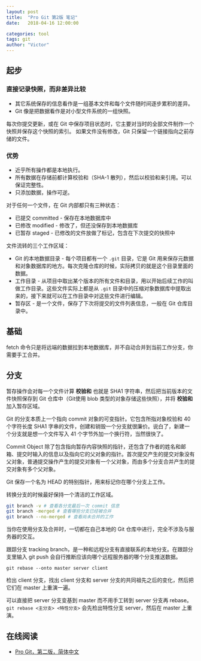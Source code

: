 ```yaml
---
layout: post
title:  "Pro Git 第2版 笔记"
date:   2018-04-16 12:00:00

categories: tool
tags: git
author: "Victor"
---
```


## 起步

### 直接记录快照，而非差异比较

* 其它系统保存的信息看作是一组基本文件和每个文件随时间逐步累积的差异。
* Git 像是把数据看作是对小型文件系统的一组快照。

每次你提交更新，或在 Git 中保存项目状态时，它主要对当时的全部文件制作一个快照并保存这个快照的索引。 如果文件没有修改，Git 只保留一个链接指向之前存储的文件。

### 优势

* 近乎所有操作都是本地执行。
* 所有数据在存储前都计算校验和（SHA-1 散列），然后以校验和来引用。可以保证完整性。
* 只添加数据，操作可逆。


对于任何一个文件，在 Git 内部都只有三种状态：

* 已提交 committed - 保存在本地数据库中
* 已修改 modified - 修改了，但还没保存到本地数据库
* 已暂存 staged - 已修改的文件放做了标记，包含在下次提交的快照中

文件流转的三个工作区域：

* Git 的本地数据目录 - 每个项目都有一个 `.git` 目录，它是 Git 用来保存元数据和对象数据库的地方。每次克隆仓库的时候，实际拷贝的就是这个目录里面的数据。
* 工作目录 - 从项目中取出某个版本的所有文件和目录，用以开始后续工作的叫做工作目录。这些文件实际上都是从 `.git` 目录中的压缩对象数据库中提取出来的，接下来就可以在工作目录中对这些文件进行编辑。
* 暂存区 - 是一个文件，保存了下次将提交的文件列表信息，一般在 Git 仓库目录中。

## 基础

fetch 命令只是将远端的数据拉到本地数据库，并不自动合并到当前工作分支，你需要手工合并。

## 分支

暂存操作会对每一个文件计算 **校验和** 也就是 SHA1 字符串，然后把当前版本的文件快照保存到 Git 仓库中（Git使用 blob 类型的对象存储这些快照），并将 **校验和** 加入暂存区域。

Git 的分支本质上一个指向 commit 对象的可变指针。它包含所指对象校验和 40个字符长度 SHA1 字串的文件，创建和销毁一个分支就很廉价。说白了，新建一个分支就是想一个文件写入 41 个字节外加一个换行符，当然很快了。

Commit Object 除了包含指向暂存内容快照的指针，还包含了作者的姓名和邮箱、提交时输入的信息以及指向它的父对象的指针。首次提交产生的提交对象没有父对象，普通提交操作产生的提交对象有一个父对象，而由多个分支合并产生的提交对象有多个父对象。

Git 保存一个名为 HEAD 的特别指针，用来标记你在哪个分支上工作。

转换分支的时候最好保持一个清洁的工作区域。

```bash
git branch -v # 查看各分支最后一次 commit 信息
git branch -merged # 查看哪些分支已经被合并
git branch --no-merged # 查看尚未合并的工作
```

当你在使用分支及合并时，一切都在自己本地的 Git 仓库中进行，完全不涉及与服务器的交互。

跟踪分支 tracking branch，是一种和远程分支有直接联系的本地分支。在跟踪分支里输入 git push 会自行推断应该向哪个远程服务器的哪个分支推送数据。

```
git rebase --onto master server client
```

检出 client 分支，找出 client 分支和 server 分支的共同祖先之后的变化，然后把它们在 master 上重演一遍。

可以直接把 server 分支变基到 master 而不用手工转到 server 分支再 rebase。`git rebase <主分支> <特性分支>` 会先检出特性分支 server，然后在 master 上重演。


## 在线阅读

* [Pro Git，第二版，简体中文](https://bingohuang.gitbooks.io/progit2/content/)
